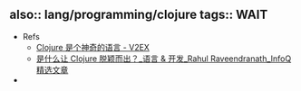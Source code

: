 also:: lang/programming/clojure
tags:: WAIT
-
- Refs
  - [Clojure 是个神奇的语言 - V2EX](https://www.v2ex.com/t/740180)
  - [是什么让 Clojure 脱颖而出？_语言 & 开发_Rahul Raveendranath_InfoQ精选文章](https://www.infoq.cn/article/ac2yhjghrsys18e8waxx)
-